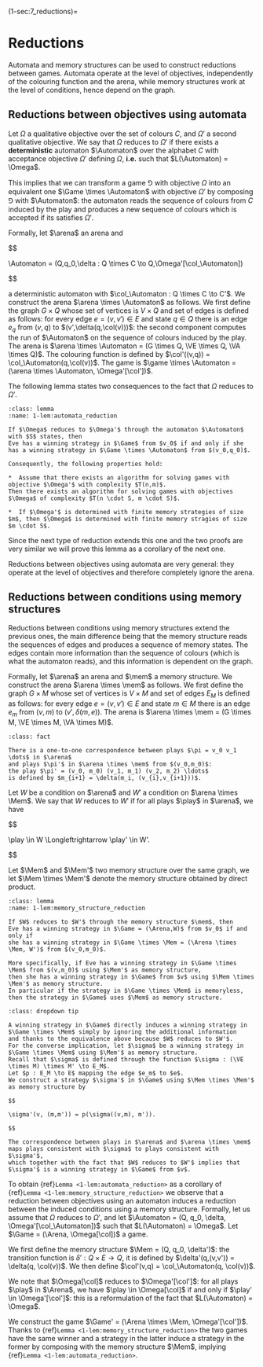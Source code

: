 (1-sec:7_reductions)=
# Reductions

Automata and memory structures can be used to construct reductions between games.
Automata operate at the level of objectives, independently of the colouring function and the arena,
while memory structures work at the level of conditions, hence depend on the graph.

## Reductions between objectives using automata

Let $\Omega$ a qualitative objective over the set of colours $C$, and $\Omega'$ a second qualitative objective.
We say that $\Omega$ reduces to $\Omega'$ if there exists a **deterministic** automaton $\Automaton$ over the alphabet $C$ with acceptance objective $\Omega'$ defining $\Omega$, **i.e.** such that $L(\Automaton) = \Omega$.

This implies that we can transform a game $\Game$ with objective $\Omega$ into an equivalent one $\Game \times \Automaton$ with objective $\Omega'$ by composing $\Game$ with $\Automaton$: 
the automaton reads the sequence of colours from $C$ induced by the play and 
produces a new sequence of colours which is accepted if its satisfies $\Omega'$.

Formally, let $\arena$ an arena and 

$$

\Automaton = (Q,q_0,\delta : Q \times C \to Q,\Omega'[\col_\Automaton])

$$

a deterministic automaton with $\col_\Automaton : Q \times C \to C'$.
We construct the arena $\arena \times \Automaton$ as follows.
We first define the graph $G \times Q$ whose set of vertices is $V \times Q$ and set of edges is defined as follows:
for every edge $e = (v,v') \in E$ and state $q \in Q$ there is an edge $e_q$ from $(v,q)$ to $(v',\delta(q,\col(v)))$:
the second component computes the run of $\Automaton$ on the sequence of colours induced by the play.
The arena is $\arena \times \Automaton = (G \times Q, \VE \times Q, \VA \times Q)$.
The colouring function is defined by $\col'((v,q)) = \col_\Automaton(q,\col(v))$.
The game is $\game \times \Automaton = (\arena \times \Automaton, \Omega'[\col'])$. 

The following lemma states two consequences to the fact that $\Omega$ reduces to $\Omega'$.

```{admonition} Lemma
:class: lemma
:name: 1-lem:automata_reduction

If $\Omega$ reduces to $\Omega'$ through the automaton $\Automaton$ with $S$ states, then 
Eve has a winning strategy in $\Game$ from $v_0$ if and only if she has a winning strategy in $\Game \times \Automaton$ from $(v_0,q_0)$.

Consequently, the following properties hold:

*  Assume that there exists an algorithm for solving games with objective $\Omega'$ with complexity $T(n,m)$. 
Then there exists an algorithm for solving games with objectives $\Omega$ of complexity $T(n \cdot S, m \cdot S)$.

*  If $\Omega'$ is determined with finite memory strategies of size $m$, then $\Omega$ is determined with finite memory stragies of size $m \cdot S$.

```

Since the next type of reduction extends this one and the two proofs are very similar we will prove this lemma as a corollary of the next one.

Reductions between objectives using automata are very general: 
they operate at the level of objectives and therefore completely ignore the arena.

## Reductions between conditions using memory structures

Reductions between conditions using memory structures extend the previous ones, the main difference being that 
the memory structure reads the sequences of edges and produces a sequence of memory states.
The edges contain more information than the sequence of colours (which is what the automaton reads), 
and this information is dependent on the graph.

Formally, let $\arena$ an arena and $\mem$ a memory structure.
We construct the arena $\arena \times \mem$ as follows.
We first define the graph $G \times M$ whose set of vertices is $V \times M$ and set of edges $E_M$ is defined as follows:
for every edge $e = (v,v') \in E$ and state $m \in M$ there is an edge $e_m$ from $(v,m)$ to $(v',\delta(m,e))$.
The arena is $\arena \times \mem = (G \times M, \VE \times M, \VA \times M)$.

```{admonition} Fact
:class: fact
 
There is a one-to-one correspondence between plays $\pi = v_0 v_1 \dots$ in $\arena$ 
and plays $\pi'$ in $\arena \times \mem$ from $(v_0,m_0)$:
the play $\pi' = (v_0, m_0) (v_1, m_1) (v_2, m_2) \ldots$
is defined by $m_{i+1} = \delta(m_i, (v_{i},v_{i+1}))$.

```

Let $W$ be a condition on $\arena$ and $W'$ a condition on $\arena \times \Mem$.
We say that $W$ reduces to $W'$ if for all plays $\play$ in $\arena$,
we have 

$$

\play \in W \Longleftrightarrow \play' \in W'.

$$


Let $\Mem$ and $\Mem'$ two memory structure over the same graph, 
we let $\Mem \times \Mem'$ denote the memory structure obtained by direct product.

```{admonition} Lemma
:class: lemma
:name: 1-lem:memory_structure_reduction

If $W$ reduces to $W'$ through the memory structure $\mem$, then
Eve has a winning strategy in $\Game = (\Arena,W)$ from $v_0$ if and only if 
she has a winning strategy in $\Game \times \Mem = (\Arena \times \Mem, W')$ from $(v_0,m_0)$. 

More specifically, if Eve has a winning strategy in $\Game \times \Mem$ from $(v,m_0)$ using $\Mem'$ as memory structure, 
then she has a winning strategy in $\Game$ from $v$ using $\Mem \times \Mem'$ as memory structure.
In particular if the strategy in $\Game \times \Mem$ is memoryless, then the strategy in $\Game$ uses $\Mem$ as memory structure.

```

```{admonition} Proof
:class: dropdown tip

A winning strategy in $\Game$ directly induces a winning strategy in $\Game \times \Mem$ simply by ignoring the additional information
and thanks to the equivalence above because $W$ reduces to $W'$.
For the converse implication, let $\sigma$ be a winning strategy in $\Game \times \Mem$ using $\Mem'$ as memory structure.
Recall that $\sigma$ is defined through the function $\sigma : (\VE \times M) \times M' \to E_M$.
Let $p : E_M \to E$ mapping the edge $e_m$ to $e$.
We construct a strategy $\sigma'$ in $\Game$ using $\Mem \times \Mem'$ as memory structure by

$$

\sigma'(v, (m,m')) = p(\sigma((v,m), m')).

$$

The correspondence between plays in $\arena$ and $\arena \times \mem$ maps plays consistent with $\sigma$ to plays consistent with $\sigma'$,
which together with the fact that $W$ reduces to $W'$ implies that $\sigma'$ is a winning strategy in $\Game$ from $v$.

```

To obtain  {ref}`Lemma <1-lem:automata_reduction>` as a corollary of  {ref}`Lemma <1-lem:memory_structure_reduction>`
we observe that a reduction between objectives using an automaton induces a reduction between the induced conditions using a memory structure.
Formally, let us assume that $\Omega$ reduces to $\Omega'$, 
and let $\Automaton = (Q, q_0, \delta, \Omega'[\col_\Automaton])$ such that $L(\Automaton) = \Omega$.
Let $\Game = (\Arena, \Omega[\col])$ a game.

We first define the memory structure $\Mem = (Q, q_0, \delta')$: the transition function is $\delta' : Q \times E \to Q$, it is defined
by $\delta'(q,(v,v')) = \delta(q, \col(v))$.
We then define $\col'(v,q) = \col_\Automaton(q, \col(v))$.

We note that $\Omega[\col]$ reduces to $\Omega'[\col']$: for all plays $\play$ in $\Arena$, we have 
$\play \in \Omega[\col]$ if and only if $\play' \in \Omega'[\col']$: this is a reformulation of the fact that $L(\Automaton) = \Omega$.

We construct the game $\Game' = (\Arena \times \Mem, \Omega'[\col'])$.
Thanks to  {ref}`Lemma <1-lem:memory_structure_reduction>` the two games have the same winner and a strategy in the latter induce a strategy in the former
by composing with the memory structure $\Mem$, implying  {ref}`Lemma <1-lem:automata_reduction>`.
